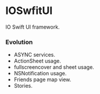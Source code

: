 # IOSwfitUI

IO Swift UI framework.

### Evolution
- ASYNC services.
- ActionSheet usage.
- fullscreencover and sheet usage.
- NSNotification usage.
- Friends page map view.
- Stories.
